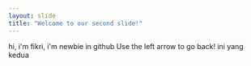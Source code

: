 ```yaml
---
layout: slide
title: "Welcome to our second slide!"
---
```

hi, i'm fikri, i'm newbie in github
Use the left arrow to go back! ini yang kedua
